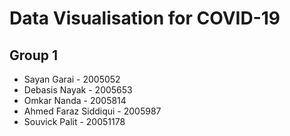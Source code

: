# Data Visualisation for COVID-19

## Group 1
* Sayan Garai - 2005052
* Debasis Nayak - 2005653
* Omkar Nanda - 2005814
* Ahmed Faraz Siddiqui - 2005987
* Souvick Palit - 20051178 

